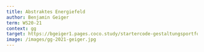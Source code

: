 ```yaml
---
title: Abstraktes Energiefeld
author: Benjamin Geiger
term: WS20-21
context: gg
target: https://bgeiger1.pages.coco.study/startercode-gestaltungsportfolio-2020/result-freie-arbeit/
image: /images/gg-2021-geiger.jpg
---
```

